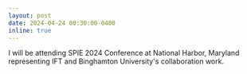 ```yaml
---
layout: post
date: 2024-04-24 00:30:00-0400
inline: true
---
```

I will be attending SPIE 2024 Conference at National Harbor, Maryland representing IFT and Binghamton University's collaboration work. 
